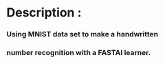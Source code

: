 # Description :
 ### Using MNIST data set to make a handwritten
 ### number recognition with a FASTAI learner.
